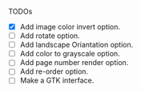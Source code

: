 TODOs

- [X] Add image color invert option.
- [ ] Add rotate option.
- [ ] Add landscape Oriantation option.
- [ ] Add color to grayscale option.
- [ ] Add page number render option.
- [ ] Add re-order option.
- [ ] Make a GTK interface.
